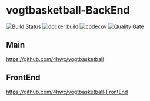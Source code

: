# vogtbasketball-BackEnd

[![Build Status](https://travis-ci.com/4hwc/vogtbasketball-BackEnd.svg)](https://travis-ci.com/4hwc/vogtbasketball-BackEnd)
[![docker build](https://img.shields.io/docker/cloud/build/4hwc/vogtbasketball-backend-api)](https://hub.docker.com/repository/docker/4hwc/vogtbasketball-backend-api)
[![codecov](https://codecov.io/gh/4hwc/vogtbasketball-BackEnd/branch/master/graph/badge.svg)](https://codecov.io/gh/4hwc/vogtbasketball-BackEnd)
[![Quality Gate](https://sonarcloud.io/api/project_badges/measure?project=basketball.vogt:website-backend-api&metric=alert_status)](https://sonarcloud.io/dashboard/index/basketball.vogt:website-backend-api)



## Main

https://github.com/4hwc/vogtbasketball


## FrontEnd

https://github.com/4hwc/vogtbasketball-FrontEnd
